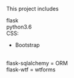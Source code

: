 
This project includes

flask <br>
python3.6 <br>
CSS:
- Bootstrap
<br>
flask-sqlalchemy = ORM <br>
flask-wtf = wtforms <br>
